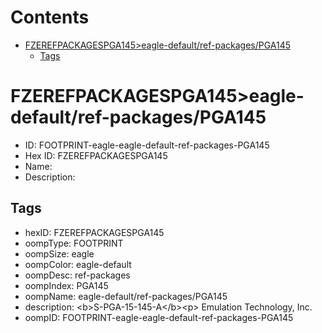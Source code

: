 



Contents
========

* [FZEREFPACKAGESPGA145>eagle-default/ref-packages/PGA145](#fzerefpackagespga145eagle-defaultref-packagespga145)
	* [Tags](#tags)

# FZEREFPACKAGESPGA145>eagle-default/ref-packages/PGA145

- ID: FOOTPRINT-eagle-eagle-default-ref-packages-PGA145
- Hex ID: FZEREFPACKAGESPGA145
- Name: 
- Description: 

## Tags

- hexID: FZEREFPACKAGESPGA145
- oompType: FOOTPRINT
- oompSize: eagle
- oompColor: eagle-default
- oompDesc: ref-packages
- oompIndex: PGA145
- oompName: eagle-default/ref-packages/PGA145
- description: &lt;b&gt;S-PGA-15-145-A&lt;/b&gt;&lt;p&gt;&#xD;
Emulation Technology, Inc.
- oompID: FOOTPRINT-eagle-eagle-default-ref-packages-PGA145

